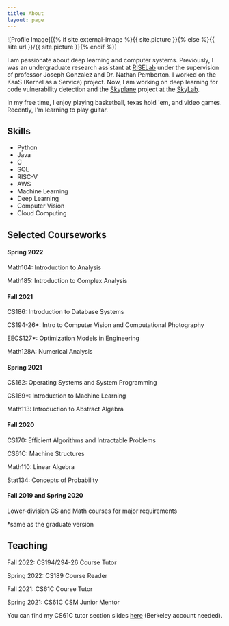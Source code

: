 ```yaml
---
title: About
layout: page
---
```

![Profile Image]({% if site.external-image %}{{ site.picture }}{% else %}{{ site.url }}/{{ site.picture }}{% endif %})

<p>I am passionate about deep learning and computer systems. Previously, I was an undergraduate research assistant at <a href="https://rise.cs.berkeley.edu/">RISELab</a> under the supervision of professor Joseph Gonzalez and Dr. Nathan Pemberton. I worked on the KaaS (Kernel as a Service) project. Now, I am working on deep learning for code vulnerability detection and the <a href="https://skyplane.org/">Skyplane</a> project at the <a href="https://sky.cs.berkeley.edu/">SkyLab</a>.</p>

<p>In my free time, I enjoy playing basketball, texas hold 'em, and video games. Recently, I'm learning to play guitar.</p>


<h2>Skills</h2>

<ul class="skill-list">
	<li>Python</li>
	<li>Java</li>
	<li>C</li>
	<li>SQL</li>
	<li>RISC-V</li>
  <li>AWS</li>
	<li>Machine Learning</li>
  <li>Deep Learning</li>
  <li>Computer Vision</li>
  <li>Cloud Computing</li>
</ul>


<h2>Selected Courseworks</h2>

<h4>Spring 2022</h4>

Math104: Introduction to Analysis

Math185: Introduction to Complex Analysis

<h4>Fall 2021</h4>

CS186: Introduction to Database Systems

CS194-26*: Intro to Computer Vision and Computational Photography

EECS127*: Optimization Models in Engineering

Math128A: Numerical Analysis

<h4>Spring 2021</h4>

CS162: Operating Systems and System Programming

CS189*: Introduction to Machine Learning

Math113: Introduction to Abstract Algebra

<h4>Fall 2020</h4>

CS170: Efficient Algorithms and Intractable Problems

CS61C: Machine Structures

Math110: Linear Algebra

Stat134: Concepts of Probability

<h4>Fall 2019 and Spring 2020</h4>

Lower-division CS and Math courses for major requirements

*same as the graduate version

<h2>Teaching</h2>

Fall 2022: CS194/294-26 Course Tutor

Spring 2022: CS189 Course Reader

Fall 2021: CS61C Course Tutor

Spring 2021: CS61C CSM Junior Mentor

You can find my CS61C tutor section slides [here](https://drive.google.com/drive/folders/1t6eSN9BZCW9PN8kqZMNPe93NOM747nX_?usp=sharing) (Berkeley account needed).
